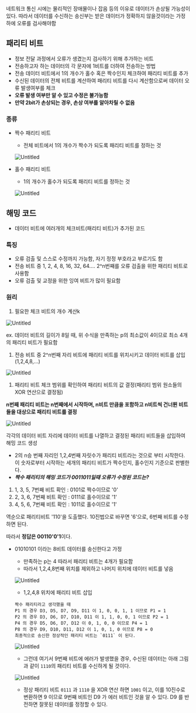 네트워크 통신 시에는 물리적인 장애물이나 잡음 등의 이유로 데이터가 손상될 가능성이 있다. 따라서 데이터를 수신하는 송신부는 받은 데이터가 정확하지 않을것이라는 가정 하에 오류를 검사해야함

## 패리티 비트

- 정보 전달 과정에서 오류가 생겼는지 검사하기 위해 추가하는 비트
- 전송하고자 하는 데이터의 각 문자에 1비트를 더하여 전송하는 방법
- 전송 데이터 비트에서 1의 개수가 홀수 혹은 짝수인지 체크하여 패리티 비트를 추가
- 수신된 데이터의 전체 비트를 계산하여 패리티 비트를 다시 계산함으로써 데이터 오류 발생여부를 체크
- **오류 발생 여부만 알 수 있고 수정은 불가능함**
- **만약 2bit가 손상되는 경우, 손상 여부를 알아차릴 수 없음**

### 종류

- 짝수 패리티 비트
    - 전체 비트에서 1의 개수가 짝수가 되도록 패리티 비트를 정하는 것
    
    ![Untitled](https://s3.us-west-2.amazonaws.com/secure.notion-static.com/bd043317-b98b-4ab6-b348-20f28aa3ab65/Untitled.png?X-Amz-Algorithm=AWS4-HMAC-SHA256&X-Amz-Content-Sha256=UNSIGNED-PAYLOAD&X-Amz-Credential=AKIAT73L2G45EIPT3X45%2F20220126%2Fus-west-2%2Fs3%2Faws4_request&X-Amz-Date=20220126T130502Z&X-Amz-Expires=86400&X-Amz-Signature=164ec5d1797d1ea7b7c3a70104e9346b963befbbc67db66b2fec2b3698cb2773&X-Amz-SignedHeaders=host&response-content-disposition=filename%20%3D%22Untitled.png%22&x-id=GetObject)
    
- 홀수 패리티 비트
    - 1의 개수가 홀수가 되도록 패리티 비트를 정하는 것
    
    ![Untitled](https://s3.us-west-2.amazonaws.com/secure.notion-static.com/52f746df-ce06-4757-afb9-984e84f0a52d/Untitled.png?X-Amz-Algorithm=AWS4-HMAC-SHA256&X-Amz-Content-Sha256=UNSIGNED-PAYLOAD&X-Amz-Credential=AKIAT73L2G45EIPT3X45%2F20220126%2Fus-west-2%2Fs3%2Faws4_request&X-Amz-Date=20220126T130514Z&X-Amz-Expires=86400&X-Amz-Signature=62d4e32bc0cd7b04b1bc616960e6d428022352a81d5a5b0b1fb0ae2a5c1f62d7&X-Amz-SignedHeaders=host&response-content-disposition=filename%20%3D%22Untitled.png%22&x-id=GetObject)
    

## 해밍 코드

- 데이터 비트에 여러개의 체크비트(패리티 비트)가 추가된 코드

### 특징

- 오류 검출 및 스스로 수정까지 가능함, 자기 정정 부호라고 부르기도 함
- 전송 비트 중 1, 2, 4, 8, 16, 32, 64.... 2^n번째를 오류 검출을 위한 패리티 비트로 사용함
- 오류 검출 및 교정을 위한 잉여 비트가 많이 필요함

### 원리

1. 필요한 체크 비트의 개수 계산k

![Untitled](https://s3.us-west-2.amazonaws.com/secure.notion-static.com/202f4404-3312-4c7d-8260-ada49df2f416/Untitled.png?X-Amz-Algorithm=AWS4-HMAC-SHA256&X-Amz-Content-Sha256=UNSIGNED-PAYLOAD&X-Amz-Credential=AKIAT73L2G45EIPT3X45%2F20220126%2Fus-west-2%2Fs3%2Faws4_request&X-Amz-Date=20220126T130526Z&X-Amz-Expires=86400&X-Amz-Signature=e0a4ceeb2b2c9c4da79eddb9b56560dc997882c349ec7e0086b3a54bfcf6c1d3&X-Amz-SignedHeaders=host&response-content-disposition=filename%20%3D%22Untitled.png%22&x-id=GetObject)

ex. 데이터 비트의 길이가 8일 때, 위 수식을 만족하는 p의 최소값이 4이므로 최소 4개의 패리티 비트가 필요함

1. 전송 비트 중 2^n번째 자리 비트에 패리티 비트를 위치시키고 데이터 비트를 삽입(1,2,4,8,...)

![Untitled](https://s3.us-west-2.amazonaws.com/secure.notion-static.com/262f3144-d830-4da9-a1d2-9697b872090a/Untitled.png?X-Amz-Algorithm=AWS4-HMAC-SHA256&X-Amz-Content-Sha256=UNSIGNED-PAYLOAD&X-Amz-Credential=AKIAT73L2G45EIPT3X45%2F20220126%2Fus-west-2%2Fs3%2Faws4_request&X-Amz-Date=20220126T130542Z&X-Amz-Expires=86400&X-Amz-Signature=50ef14f13b49848292212c7b6a679dc9c2c0b5186dd76569f06827f0d1c91d2a&X-Amz-SignedHeaders=host&response-content-disposition=filename%20%3D%22Untitled.png%22&x-id=GetObject)

1. 패리티 비트 체크 범위를 확인하여 패리티 비트의 값 결정(패리티 범위 원소들의 XOR 연산으로 결정됨)

**n번째 패리티 비트는 n번째에서 시작하며, n비트 만큼을 포함하고 n비트씩 건너뛴 비트들을 대상으로 패리티 비트를 결정**

![Untitled](https://s3.us-west-2.amazonaws.com/secure.notion-static.com/5dac249d-a097-4a1b-8b28-5621e89b9070/Untitled.png?X-Amz-Algorithm=AWS4-HMAC-SHA256&X-Amz-Content-Sha256=UNSIGNED-PAYLOAD&X-Amz-Credential=AKIAT73L2G45EIPT3X45%2F20220126%2Fus-west-2%2Fs3%2Faws4_request&X-Amz-Date=20220126T130602Z&X-Amz-Expires=86400&X-Amz-Signature=68888f68ff163b044cfeb1f6712f44e902300c78bce64e39f52665748719b3ab&X-Amz-SignedHeaders=host&response-content-disposition=filename%20%3D%22Untitled.png%22&x-id=GetObject)

각각의 데이터 비트 자리에 데이터 비트를 나열하고 결정된 패리티 비트들을 삽입하여 해밍 코드 생성

- 2의 n승 번째 자리인 1,2,4번째 자릿수가 패리티 비트라는 것으로 부터 시작한다. 이 숫자로부터 시작하는 세개의 패리티 비트가 짝수인지, 홀수인지 기준으로 판별한다.
- ***짝수 패리티의 해밍 코드가 0011011일때 오류가 수정된 코드는?***
1. 1, 3, 5, 7번째 비트 확인 : 0101로 짝수이므로 '0'
2. 2, 3, 6, 7번째 비트 확인 : 0111로 홀수이므로 '1'
3. 4, 5, 6, 7번째 비트 확인 : 1011로 홀수이므로 '1'

역순으로 패리티비트 '110'을 도출했다. 10진법으로 바꾸면 '6'으로, 6번째 비트를 수정하면 된다.

따라서 **정답은 00110'0'1**이다.

- 01010101 이라는 8비트 데이터를 송신한다고 가정
    - 만족하는 p는 4 따라서 패리티 비트는 4개가 필요함
    - 따라서 1,2,4,8번째 위치를 제외하고 나머지 위치에 데이터 비트를 넣음
    
    ![Untitled](https://s3.us-west-2.amazonaws.com/secure.notion-static.com/eb9761a5-483f-437c-b733-32d964e13902/Untitled.png?X-Amz-Algorithm=AWS4-HMAC-SHA256&X-Amz-Content-Sha256=UNSIGNED-PAYLOAD&X-Amz-Credential=AKIAT73L2G45EIPT3X45%2F20220126%2Fus-west-2%2Fs3%2Faws4_request&X-Amz-Date=20220126T130623Z&X-Amz-Expires=86400&X-Amz-Signature=838acd79c8853a955afb116510b92718e01686a42ba41e60f8a4a1541ebfbdea&X-Amz-SignedHeaders=host&response-content-disposition=filename%20%3D%22Untitled.png%22&x-id=GetObject)
    
    - 1,2,4,8 위치에 패리티 비트 삽입
    
    ```
    짝수 패리티라고 생각했을 때
    P1 의 경우 D3, D5, D7, D9, D11 이 1, 0, 0, 1, 1 이므로 P1 = 1
    P2 의 경우 D3, D6, D7, D10, D11 이 1, 1, 0, 0, 1 이므로 P2 = 1
    P4 의 경우 D5, D6, D7, D12 이 0, 1, 0, 0 이므로 P4 = 1
    P8 의 경우 D9, D10, D11, D12 이 1, 0, 1, 0 이므로 P8 = 0
    최종적으로 송신한 정상적인 패리티 비트는 `0111` 이 된다.
    ```
    
    ![Untitled](https://s3.us-west-2.amazonaws.com/secure.notion-static.com/18ac88aa-1aa3-450b-b948-e52919a20994/Untitled.png?X-Amz-Algorithm=AWS4-HMAC-SHA256&X-Amz-Content-Sha256=UNSIGNED-PAYLOAD&X-Amz-Credential=AKIAT73L2G45EIPT3X45%2F20220126%2Fus-west-2%2Fs3%2Faws4_request&X-Amz-Date=20220126T130630Z&X-Amz-Expires=86400&X-Amz-Signature=39d8bddb5c48ea53c852dab547a176082e83f17e8ddf4d1cd75e232f33acc190&X-Amz-SignedHeaders=host&response-content-disposition=filename%20%3D%22Untitled.png%22&x-id=GetObject)
    
    - 그런데 여기서 9번째 비트에 에러가 발생했을 경우, 수신된 데이터는 아래 그림과 같이 `1110`의 패리티 비트를 수신하게 될 것이다.
    
    ![Untitled](https://s3.us-west-2.amazonaws.com/secure.notion-static.com/9a37b6bd-be7b-4597-8c05-04ad52a38b0c/Untitled.png?X-Amz-Algorithm=AWS4-HMAC-SHA256&X-Amz-Content-Sha256=UNSIGNED-PAYLOAD&X-Amz-Credential=AKIAT73L2G45EIPT3X45%2F20220126%2Fus-west-2%2Fs3%2Faws4_request&X-Amz-Date=20220126T130642Z&X-Amz-Expires=86400&X-Amz-Signature=046bc47dc1cd9ca768f76fa2b0f75a1dbb3aed0574e2b3cc4c18fef781b9692a&X-Amz-SignedHeaders=host&response-content-disposition=filename%20%3D%22Untitled.png%22&x-id=GetObject)
    
    - 정상 패리티 비트 `0111` 과 `1110` 을 XOR 연산 하면 `1001` 이고, 이를 10진수로 변환하면 9 이므로 9번째 비트인 D9 가 에러 비트인 것을 알 수 있다. D9 를 반전하면 잘못된 데이터를 정정할 수 있다.